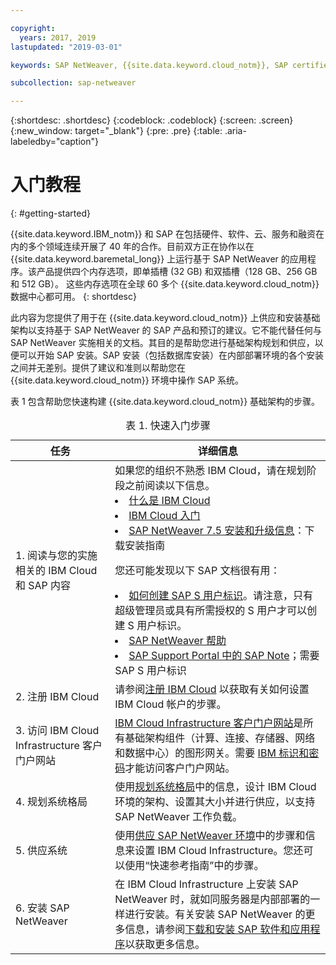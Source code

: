 ```yaml
---

copyright:
  years: 2017, 2019
lastupdated: "2019-03-01"

keywords: SAP NetWeaver, {{site.data.keyword.cloud_notm}}, SAP certified servers, SAP Certified, database,

subcollection: sap-netweaver

---
```


{:shortdesc: .shortdesc}
{:codeblock: .codeblock}
{:screen: .screen}
{:new_window: target="_blank"}
{:pre: .pre}
{:table: .aria-labeledby="caption"}

# 入门教程
{: #getting-started}

{{site.data.keyword.IBM_notm}} 和 SAP 在包括硬件、软件、云、服务和融资在内的多个领域连续开展了 40 年的合作。目前双方正在协作以在 {{site.data.keyword.baremetal_long}} 上运行基于 SAP NetWeaver 的应用程序。该产品提供四个内存选项，即单插槽 (32 GB) 和双插槽（128 GB、256 GB 和 512 GB）。
这些内存选项在全球 60 多个 {{site.data.keyword.cloud_notm}} 数据中心都可用。
{: shortdesc}

此内容为您提供了用于在 {{site.data.keyword.cloud_notm}} 上供应和安装基础架构以支持基于 SAP NetWeaver 的 SAP 产品和预订的建议。它不能代替任何与 SAP NetWeaver 实施相关的文档。其目的是帮助您进行基础架构规划和供应，以便可以开始 SAP 安装。SAP 安装（包括数据库安装）在内部部署环境的各个安装之间并无差别。提供了建议和准则以帮助您在 {{site.data.keyword.cloud_notm}} 环境中操作 SAP 系统。

表 1 包含帮助您快速构建 {{site.data.keyword.cloud_notm}} 基础架构的步骤。
<table>
   <CAPTION>表 1. 快速入门步骤</CAPTION>
   <THEAD>
   <TR>
   <th>任务</th>
   <th>详细信息</th>
   </TR>
   </THEAD>
   <TBODY>
   <tr>
   <td>1. 阅读与您的实施相关的 IBM Cloud 和 SAP 内容</td>
   <td>如果您的组织不熟悉 IBM Cloud，请在规划阶段之前阅读以下信息。<li><a href="https://ibm.com/cloud-computing/">什么是 IBM Cloud</a></li>
   <li><a href="https://ibm.com/cloud/get-started">IBM Cloud 入门</a></li>
   <li><a href="https://help.sap.com/nw75#section2">SAP NetWeaver 7.5 安装和升级信息</a>：下载安装指南</li>

   您还可能发现以下 SAP 文档很有用：
   <li><a href="https://www.youtube.com/watch?v=4wICiRTP8u0/">如何创建 SAP S 用户标识</a>。请注意，只有超级管理员或具有所需授权的 S 用户才可以创建 S 用户标识。</li>
   <li><a href="https://help.sap.com/netweaver">SAP NetWeaver 帮助</a></li>
   <li><a href="https://support.sap.com">SAP Support Portal 中的 SAP Note</a>；需要 SAP S 用户标识</li>
   </td>
   <tr>
   <td>2. 注册 IBM Cloud</td>
   <td>请参阅<a href="https://cloud.ibm.com/docs/account/adminpublic.html#signing-up-for-ibm-cloud">注册 IBM Cloud</a> 以获取有关如何设置 IBM Cloud 帐户的步骤。</td>
 <tr>
   <td>3. 访问 IBM Cloud Infrastructure 客户门户网站</td>
   <td><a href="https://control.softlayer.com">IBM Cloud Infrastructure 客户门户网站</a>是所有基础架构组件（计算、连接、存储器、网络和数据中心）的图形网关。需要 <a href="https://console.bluemix.net/docs/customer-portal/getting-started.html#getting-started">IBM 标识和密码</a>才能访问客户门户网站。</td>
   <tr>
   <td>4. 规划系统格局</td>
   <td>使用<a href="sap-netweaver?topic=sap-netweaver-planning-your-system-landscape#planning-your-system-landscape">规划系统格局</a>中的信息，设计 IBM Cloud 环境的架构、设置其大小并进行供应，以支持 SAP NetWeaver 工作负载。</td>  
 <tr>
   <td>5. 供应系统</td>
   <td>使用<a href="sap-netweaver?topic=sap-netweaver-provision_environment#provision_environment">供应 SAP NetWeaver 环境</a>中的步骤和信息来设置 IBM Cloud Infrastructure。您还可以使用“快速参考指南”中的步骤。</td>
   <tr>
   <td>6. 安装 SAP NetWeaver</td>
   <td>在 IBM Cloud Infrastructure 上安装 SAP NetWeaver 时，就如同服务器是内部部署的一样进行安装。有关安装 SAP NetWeaver 的更多信息，请参阅<a href="sap-netweaver?topic=sap-netweaver-install_sap#install_sap">下载和安装 SAP 软件和应用程序</a>以获取更多信息。</td>
   </td>
   </tr>
   </TBODY>
   </table>
